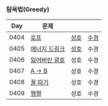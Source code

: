 ### 탐욕법(Greedy)

| Day  | 문제                                                   |                             |                              |
| ---- | ------------------------------------------------------ |-----------------------------| ---------------------------- |
| 0404 | [로프](https://www.acmicpc.net/problem/2217)           | [성호](0404/2217_0404_sh.kt)  | [수경](0404/2217_0404_sk.js) |
| 0405 | [에너지 드링크](https://www.acmicpc.net/problem/20115) | [성호](0405/20115_0405_sh.kt) | 수경                         |
| 0406 | [잃어버린 괄호](https://www.acmicpc.net/problem/1541)  | 성호                          | 수경                         |
| 0407 | [A → B](https://www.acmicpc.net/problem/16953)         | 성호                          | 수경                         |
| 0408 | [꿀 따기](https://www.acmicpc.net/problem/21758)       | 성호                          | 수경                         |
| 0409 | [행렬](https://www.acmicpc.net/problem/1080)           | 성호                          | 수경                         |

